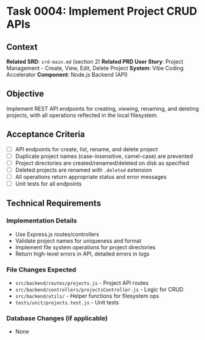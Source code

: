 # Task 0004: Implement Project CRUD APIs

## Context
**Related SRD**: `srd-main.md` (section 2)
**Related PRD User Story**: Project Management - Create, View, Edit, Delete Project
**System**: Vibe Coding Accelerator
**Component**: Node.js Backend (API)

## Objective
Implement REST API endpoints for creating, viewing, renaming, and deleting projects, with all operations reflected in the local filesystem.

## Acceptance Criteria
- [ ] API endpoints for create, list, rename, and delete project
- [ ] Duplicate project names (case-insensitive, camel-case) are prevented
- [ ] Project directories are created/renamed/deleted on disk as specified
- [ ] Deleted projects are renamed with `.deleted` extension
- [ ] All operations return appropriate status and error messages
- [ ] Unit tests for all endpoints

## Technical Requirements
### Implementation Details
- Use Express.js routes/controllers
- Validate project names for uniqueness and format
- Implement file system operations for project directories
- Return high-level errors in API, detailed errors in logs

### File Changes Expected
- `src/backend/routes/projects.js` - Project API routes
- `src/backend/controllers/projectsController.js` - Logic for CRUD
- `src/backend/utils/` - Helper functions for filesystem ops
- `tests/unit/projects.test.js` - Unit tests

### Database Changes (if applicable)
- None
